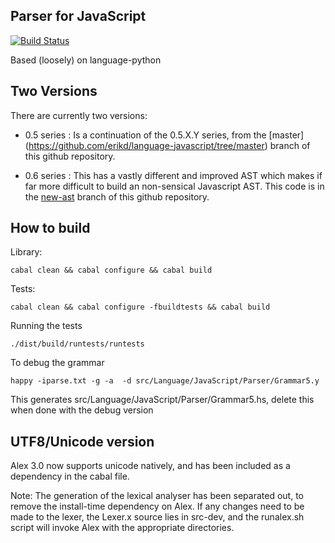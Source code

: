 Parser for JavaScript
---------------------

[![Build Status](https://secure.travis-ci.org/erikd/language-javascript.png?branch=master)](http://travis-ci.org/erikd/language-javascript)

Based (loosely) on language-python

Two Versions
------------

There are currently two versions:

* 0.5 series : Is a continuation of the 0.5.X.Y series, from the [master]
(https://github.com/erikd/language-javascript/tree/master) branch of this
github repository.

* 0.6 series : This has a vastly different and improved AST which makes if far
more difficult to build an non-sensical Javascript AST. This code is in the
[new-ast](https://github.com/erikd/language-javascript/tree/new-ast) branch of
this github repository.


How to build
------------

Library:

    cabal clean && cabal configure && cabal build

Tests:

    cabal clean && cabal configure -fbuildtests && cabal build

Running the tests

    ./dist/build/runtests/runtests


To debug the grammar

    happy -iparse.txt -g -a  -d src/Language/JavaScript/Parser/Grammar5.y

This generates src/Language/JavaScript/Parser/Grammar5.hs, delete this
when done with the debug version


UTF8/Unicode version
--------------------

Alex 3.0 now supports unicode natively, and has been included as a
dependency in the cabal file.

Note: The generation of the lexical analyser has been separated out,
      to remove the install-time dependency on Alex. If any changes
      need to be made to the lexer, the Lexer.x source lies in
      src-dev, and the runalex.sh script will invoke Alex with the
      appropriate directories.
